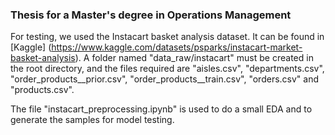 ### Thesis for a Master's degree in Operations Management

For testing, we used the Instacart basket analysis dataset. It can be found in [Kaggle] (https://www.kaggle.com/datasets/psparks/instacart-market-basket-analysis). A folder named "data_raw/instacart" must be created in the root directory, and the files required are "aisles.csv", "departments.csv", "order_products__prior.csv", "order_products__train.csv", "orders.csv" and "products.csv".

The file "instacart_preprocessing.ipynb" is used to do a small EDA and to generate the samples for model testing.